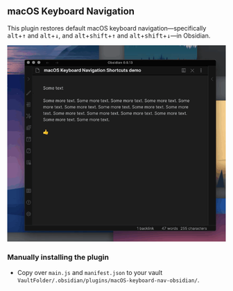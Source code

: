 ## macOS Keyboard Navigation
This plugin restores default macOS keyboard navigation—specifically <kbd>alt</kbd>+<kbd>↑</kbd> and <kbd>alt</kbd>+<kbd>↓</kbd>, and <kbd>alt</kbd>+<kbd>shift</kbd>+<kbd>↑</kbd> and <kbd>alt</kbd>+<kbd>shift</kbd>+<kbd>↓</kbd>—in Obsidian.

![A quick demo](x2V6Kvw.gif)

### Manually installing the plugin

- Copy over `main.js` and `manifest.json` to your vault `VaultFolder/.obsidian/plugins/macOS-keyboard-nav-obsidian/`.
